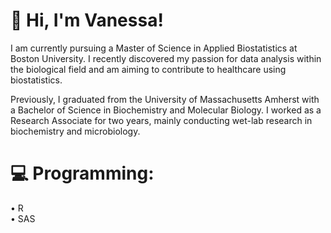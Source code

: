 # 💫 Hi, I'm Vanessa!
I am currently pursuing a Master of Science in Applied Biostatistics at Boston University. I recently discovered my passion for data analysis within the biological field and am aiming to contribute to healthcare using biostatistics. 

Previously, I graduated from the University of Massachusetts Amherst with a Bachelor of Science in Biochemistry and Molecular Biology. I worked as a Research Associate for two years, mainly conducting wet-lab research in biochemistry and microbiology.


# 💻 Programming:
• R <br>
• SAS
